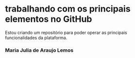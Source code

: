 # trabalhando com os principais elementos no GitHub

Estou criando um repositório para poder operar as principais funcionalidades da plataforma.

### Maria Julia de Araujo Lemos

